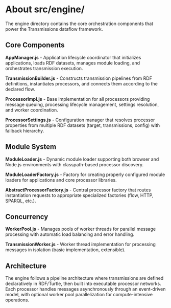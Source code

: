 # About src/engine/

The engine directory contains the core orchestration components that power the Transmissions dataflow framework.

## Core Components

**AppManager.js** - Application lifecycle coordinator that initializes applications, loads RDF datasets, manages module loading, and orchestrates transmission execution.

**TransmissionBuilder.js** - Constructs transmission pipelines from RDF definitions, instantiates processors, and connects them according to the declared flow.

**ProcessorImpl.js** - Base implementation for all processors providing message queuing, processing lifecycle management, settings resolution, and worker coordination.

**ProcessorSettings.js** - Configuration manager that resolves processor properties from multiple RDF datasets (target, transmissions, config) with fallback hierarchy.

## Module System

**ModuleLoader.js** - Dynamic module loader supporting both browser and Node.js environments with classpath-based processor discovery.

**ModuleLoaderFactory.js** - Factory for creating properly configured module loaders for applications and core processor libraries.

**AbstractProcessorFactory.js** - Central processor factory that routes instantiation requests to appropriate specialized factories (flow, HTTP, SPARQL, etc.).

## Concurrency

**WorkerPool.js** - Manages pools of worker threads for parallel message processing with automatic load balancing and error handling.

**TransmissionWorker.js** - Worker thread implementation for processing messages in isolation (basic implementation, extensible).

## Architecture

The engine follows a pipeline architecture where transmissions are defined declaratively in RDF/Turtle, then built into executable processor networks. Each processor handles messages asynchronously through an event-driven model, with optional worker pool parallelization for compute-intensive operations.